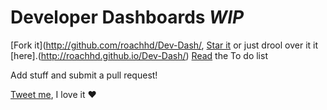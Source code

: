Developer Dashboards *WIP*
===
[Fork it](http://github.com/roachhd/Dev-Dash/, [Star it](http://github.com/roachhd/Dev-Dash) or just drool over it it [here].(http://roachhd.github.io/Dev-Dash/)
[Read](http://roachhd.github.io/Dev-Dash/todo.html) the To do list

Add stuff and submit a pull request!

[Tweet me](https://twitter.com/mektball), I love it ❤ 
